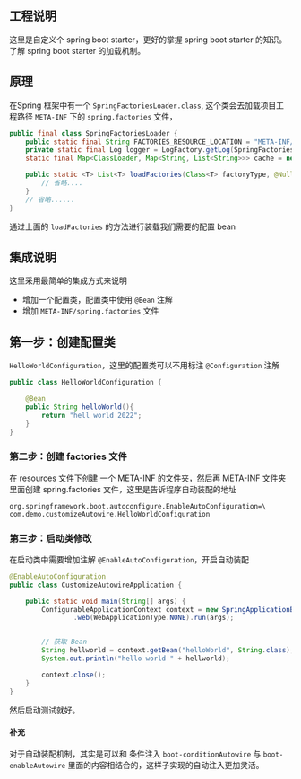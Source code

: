 ## 工程说明

这里是自定义个 spring boot starter，更好的掌握 spring boot starter 的知识。了解 spring boot starter 的加载机制。


## 原理

在Spring 框架中有一个 `SpringFactoriesLoader.class`, 这个类会去加载项目工程路径 `META-INF` 下的 `spring.factories` 文件， 

```java
public final class SpringFactoriesLoader {
    public static final String FACTORIES_RESOURCE_LOCATION = "META-INF/spring.factories";
    private static final Log logger = LogFactory.getLog(SpringFactoriesLoader.class);
    static final Map<ClassLoader, Map<String, List<String>>> cache = new ConcurrentReferenceHashMap();

    public static <T> List<T> loadFactories(Class<T> factoryType, @Nullable ClassLoader classLoader) {
        // 省略....
    }
    // 省略......
}
```

通过上面的 `loadFactories` 的方法进行装载我们需要的配置 bean


## 集成说明

这里采用最简单的集成方式来说明

- 增加一个配置类，配置类中使用 `@Bean` 注解
- 增加 `META-INF/spring.factories` 文件


## 第一步：创建配置类

`HelloWorldConfiguration`，这里的配置类可以不用标注 `@Configuration` 注解

```java
public class HelloWorldConfiguration {

    @Bean
    public String helloWorld(){
        return "hell world 2022";
    }
}
```


### 第二步：创建 factories 文件

在 resources 文件下创建 一个 META-INF 的文件夹，然后再 META-INF 文件夹里面创建 spring.factories 文件，这里是告诉程序自动装配的地址

```factories
org.springframework.boot.autoconfigure.EnableAutoConfiguration=\
com.demo.customizeAutowire.HelloWorldConfiguration
```


### 第三步：启动类修改

在启动类中需要增加注解 `@EnableAutoConfiguration`，开启自动装配

```java
@EnableAutoConfiguration
public class CustomizeAutowireApplication {

    public static void main(String[] args) {
        ConfigurableApplicationContext context = new SpringApplicationBuilder(CustomizeAutowireApplication.class)
                .web(WebApplicationType.NONE).run(args);


        // 获取 Bean
        String hellworld = context.getBean("helloWorld", String.class);
        System.out.println("hello world " + hellworld);

        context.close();
    }
}
```

然后启动测试就好。

#### 补充

对于自动装配机制，其实是可以和 条件注入 `boot-conditionAutowire` 与 `boot-enableAutowire` 里面的内容相结合的，这样子实现的自动注入更加灵活。